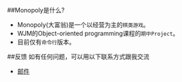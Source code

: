 ##Monopoly是什么?

* Monopoly(大富翁)是一个以经营为主的`棋类游戏`。
* WJM的Object-oriented programming课程的`期中Project`。
* 目前仅有`命令行`版本。


##反馈
如有任何问题，可以用以下联系方式跟我交流

* [邮件](mailto:wujm14@fudan.edu.cn)